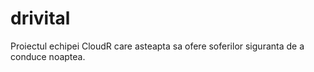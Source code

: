 # drivital
Proiectul echipei CloudR care asteapta sa ofere soferilor siguranta de a conduce noaptea.
